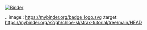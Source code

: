 
[![Binder](https://mybinder.org/badge_logo.svg)](https://mybinder.org/v2/gh/chloe-sl/strax-tutorial/tree/main/HEAD)

.. image:: https://mybinder.org/badge_logo.svg
 :target: https://mybinder.org/v2/gh/chloe-sl/strax-tutorial/tree/main/HEAD
